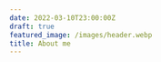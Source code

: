 ```yaml
---
date: 2022-03-10T23:00:00Z
draft: true
featured_image: /images/header.webp
title: About me
---
```


